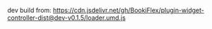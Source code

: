 dev build from: https://cdn.jsdelivr.net/gh/BookiFlex/plugin-widget-controller-dist@dev-v0.1.5/loader.umd.js
